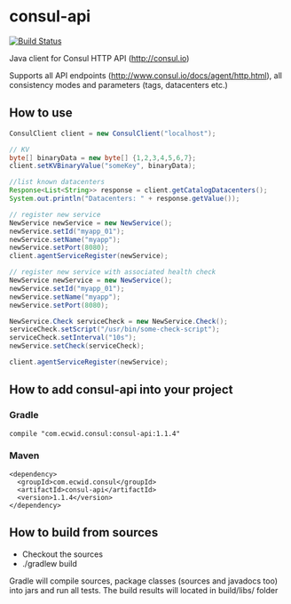consul-api
==========

[![Build Status](https://api.travis-ci.org/Ecwid/consul-api.svg)](http://travis-ci.org/Ecwid/consul-api)

Java client for Consul HTTP API (http://consul.io)

Supports all API endpoints (http://www.consul.io/docs/agent/http.html), all consistency modes and parameters (tags, datacenters etc.)

## How to use
```java
ConsulClient client = new ConsulClient("localhost");

// KV
byte[] binaryData = new byte[] {1,2,3,4,5,6,7};
client.setKVBinaryValue("someKey", binaryData);

//list known datacenters
Response<List<String>> response = client.getCatalogDatacenters();
System.out.println("Datacenters: " + response.getValue());

// register new service
NewService newService = new NewService();
newService.setId("myapp_01");
newService.setName("myapp");
newService.setPort(8080);
client.agentServiceRegister(newService);

// register new service with associated health check
NewService newService = new NewService();
newService.setId("myapp_01");
newService.setName("myapp");
newService.setPort(8080);

NewService.Check serviceCheck = new NewService.Check();
serviceCheck.setScript("/usr/bin/some-check-script");
serviceCheck.setInterval("10s");
newService.setCheck(serviceCheck);

client.agentServiceRegister(newService);

```

## How to add consul-api into your project
### Gradle
```
compile "com.ecwid.consul:consul-api:1.1.4"
```
### Maven
```
<dependency>
  <groupId>com.ecwid.consul</groupId>
  <artifactId>consul-api</artifactId>
  <version>1.1.4</version>
</dependency>
```


## How to build from sources
* Checkout the sources
* ./gradlew build

Gradle will compile sources, package classes (sources and javadocs too) into jars and run all tests. The build results will located in build/libs/ folder
